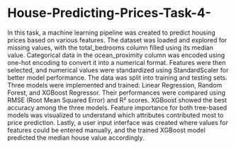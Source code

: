 # House-Predicting-Prices-Task-4-
In this task, a machine learning pipeline was created to predict housing prices based on various features. The dataset was loaded and explored for missing values, with the total_bedrooms column filled using its median value. Categorical data in the ocean_proximity column was encoded using one-hot encoding to convert it into a numerical format. Features were then selected, and numerical values were standardized using StandardScaler for better model performance. The data was split into training and testing sets. Three models were implemented and trained: Linear Regression, Random Forest, and XGBoost Regressor. Their performances were compared using RMSE (Root Mean Squared Error) and R² scores. XGBoost showed the best accuracy among the three models. Feature importance for both tree-based models was visualized to understand which attributes contributed most to price prediction. Lastly, a user input interface was created where values for features could be entered manually, and the trained XGBoost model predicted the median house value accordingly.
